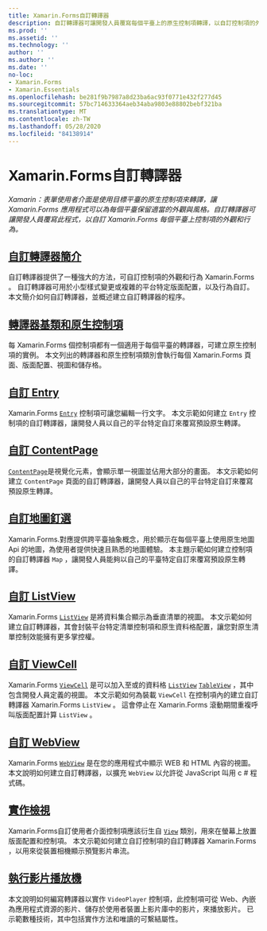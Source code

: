 ```yaml
---
title: Xamarin.Forms自訂轉譯器
description: 自訂轉譯器可讓開發人員覆寫每個平臺上的原生控制項轉譯，以自訂控制項的外觀和行為 Xamarin.Forms 。
ms.prod: ''
ms.assetid: ''
ms.technology: ''
author: ''
ms.author: ''
ms.date: ''
no-loc:
- Xamarin.Forms
- Xamarin.Essentials
ms.openlocfilehash: be281f9b7987a8d23ba6ac93f0771e432f277d45
ms.sourcegitcommit: 57bc714633364aeb34aba9803e88802bebf321ba
ms.translationtype: MT
ms.contentlocale: zh-TW
ms.lasthandoff: 05/28/2020
ms.locfileid: "84138914"
---
```

# <a name="xamarinforms-custom-renderers"></a>Xamarin.Forms自訂轉譯器

_Xamarin：表單使用者介面是使用目標平臺的原生控制項來轉譯，讓 Xamarin.Forms 應用程式可以為每個平臺保留適當的外觀與風格。自訂轉譯器可讓開發人員覆寫此程式，以自訂 Xamarin.Forms 每個平臺上控制項的外觀和行為。_

## <a name="introduction-to-custom-renderers"></a>[自訂轉譯器簡介](introduction.md)

自訂轉譯器提供了一種強大的方法，可自訂控制項的外觀和行為 Xamarin.Forms 。 自訂轉譯器可用於小型樣式變更或複雜的平台特定版面配置，以及行為自訂。 本文簡介如何自訂轉譯器，並概述建立自訂轉譯器的程序。

## <a name="renderer-base-classes-and-native-controls"></a>[轉譯器基類和原生控制項](renderers.md)

每 Xamarin.Forms 個控制項都有一個適用于每個平臺的轉譯器，可建立原生控制項的實例。 本文列出的轉譯器和原生控制項類別會執行每個 Xamarin.Forms 頁面、版面配置、視圖和儲存格。

## <a name="customizing-an-entry"></a>[自訂 Entry](entry.md)

Xamarin.Forms [`Entry`](xref:Xamarin.Forms.Entry) 控制項可讓您編輯一行文字。 本文示範如何建立 `Entry` 控制項的自訂轉譯器，讓開發人員以自己的平台特定自訂來覆寫預設原生轉譯。

## <a name="customizing-a-contentpage"></a>[自訂 ContentPage](contentpage.md)

[`ContentPage`](xref:Xamarin.Forms.ContentPage)是視覺化元素，會顯示單一視圖並佔用大部分的畫面。 本文示範如何建立 `ContentPage` 頁面的自訂轉譯器，讓開發人員以自己的平台特定自訂來覆寫預設原生轉譯。

## <a name="customizing-a-map-pin"></a>[自訂地圖釘選](map-pin.md)

Xamarin.Forms.對應提供跨平臺抽象概念，用於顯示在每個平臺上使用原生地圖 Api 的地圖，為使用者提供快速且熟悉的地圖體驗。 本主題示範如何建立控制項的自訂轉譯器 `Map` ，讓開發人員能夠以自己的平臺特定自訂來覆寫預設原生轉譯。

## <a name="customizing-a-listview"></a>[自訂 ListView](listview.md)

Xamarin.Forms [`ListView`](xref:Xamarin.Forms.ListView) 是將資料集合顯示為垂直清單的視圖。 本文示範如何建立自訂轉譯器，其會封裝平台特定清單控制項和原生資料格配置，讓您對原生清單控制效能擁有更多掌控權。

## <a name="customizing-a-viewcell"></a>[自訂 ViewCell](viewcell.md)

Xamarin.Forms [`ViewCell`](xref:Xamarin.Forms.ViewCell) 是可以加入至或的資料格 [`ListView`](xref:Xamarin.Forms.ListView) [`TableView`](xref:Xamarin.Forms.TableView) ，其中包含開發人員定義的視圖。 本文示範如何為裝載 `ViewCell` 在控制項內的建立自訂轉譯器 Xamarin.Forms `ListView` 。 這會停止在 Xamarin.Forms 滾動期間重複呼叫版面配置計算 `ListView` 。

## <a name="customizing-a-webview"></a>[自訂 WebView](hybridwebview.md)

Xamarin.Forms [`WebView`](xref:Xamarin.Forms.WebView) 是在您的應用程式中顯示 WEB 和 HTML 內容的視圖。 本文說明如何建立自訂轉譯器，以擴充 `WebView` 以允許從 JavaScript 叫用 c # 程式碼。

## <a name="implementing-a-view"></a>[實作檢視](view.md)

Xamarin.Forms自訂使用者介面控制項應該衍生自 [`View`](xref:Xamarin.Forms.View) 類別，用來在螢幕上放置版面配置和控制項。 本文示範如何建立自訂控制項的自訂轉譯器 Xamarin.Forms ，以用來從裝置相機顯示預覽影片串流。

## <a name="implementing-a-video-player"></a>[執行影片播放機](video-player/index.md)

本文說明如何編寫轉譯器以實作 `VideoPlayer` 控制項，此控制項可從 Web、內嵌為應用程式資源的影片、儲存於使用者裝置上影片庫中的影片，來播放影片。 已示範數種技術，其中包括實作方法和唯讀的可繫結屬性。
